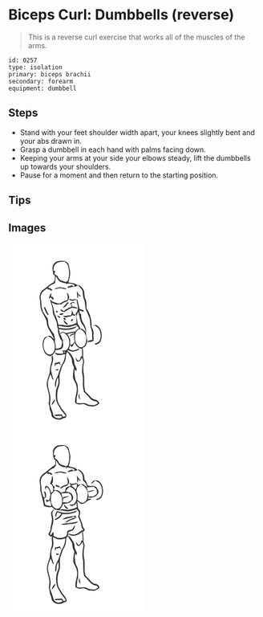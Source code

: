 # Biceps Curl: Dumbbells (reverse)
> This is a reverse curl exercise that works all of the muscles of the arms.

``` 
id: 0257 
type: isolation 
primary: biceps brachii 
secondary: forearm 
equipment: dumbbell 
``` 

## Steps

 - Stand with your feet shoulder width apart, your knees slightly bent and your abs drawn in.
 - Grasp a dumbbell in each hand with palms facing down.
 - Keeping your arms at your side your elbows steady, lift the dumbbells up towards your shoulders.
 - Pause for a moment and then return to the starting position.

## Tips


## Images

<svg width="203pt" height="275pt" viewBox="0 0 203 275" xmlns="http://www.w3.org/2000/svg">
  <g fill="#FFF">
    <path d="M0 0h203v275H0V0m67.81 31.87c-3.25 4.4-1.32 10-.8 14.93.91 1.03 1.81 2.08 2.71 3.12-.1 2.05-.15 4.11-.2 6.16-.81 1.15-1.58 2.32-2.31 3.51-6.03 2.49-10.28 7.59-15.69 11.06-5.08 3.94-5.68 10.87-4 16.66-.37 6.73.8 13.69 4.6 19.4 1.79 4.4 5.23 8.29 5.34 13.24 0 5.01 2.98 9.23 5.35 13.42 1.77 2.68 2.73 5.83 4.71 8.39.15.55.46 1.64.62 2.19-1.9-1.98-4.04-3.71-6.51-4.92-2.96.95-6.5 1.56-8.31 4.4-3.11 5.42-2.53 12.08-.43 17.75 1.12 4.76 5.63 7.94 10.35 8.43 3.61-1.93 6.52-5.03 7.13-9.22 3.49-.17 7.62-.06 10.17-2.86 1.34-1.23 1.19-3.21 1.66-4.83-.81-2.06-.86-4.25-.62-6.42.85-.66 1.68-1.32 2.51-2-1 .48-1.99.97-2.98 1.47-1.01-3.17-1.85-6.46-3.79-9.23 1.34-.68 2.66-1.4 3.96-2.17 9.65 3.09 12.66 16.35 7.23 24.23-1.69 2.74-5.06 2.83-7.9 2.29l.45 1.63.94-.25c-.02 1.1-.03 2.21-.05 3.31-4.21.68-8.43.37-12.45-1.07.78 1.13 1.28 2.72 2.82 3 4.21 1.38 8.61-.27 12.79-1.01-.67 4.41-1.22 9.01-3.56 12.92-3.74 5.76-5.01 12.63-7.45 18.95-3.08 5.41-6.13 12.26-3.51 18.38 1.08-5.21.63-10.87 3.83-15.46.19 2.6.53 5.22.39 7.83-.28 4.53-3.32 8.31-3.7 12.81-.34 5.05-.54 10.25.91 15.16.92 3.9 3.65 6.98 5.38 10.53 2.07 4.39 6.22 7.28 8.48 11.57-1.34.36-2.7.67-4.06.95-1.01-1.31-1.51-4.15-3.75-3.57-3.2.74-7.14-.67-9.72 1.78 3.38.49 6.77.67 10.14.06.53.45 1.6 1.36 2.13 1.82-4.33 4.02-13.27 2.21-13.81-4.24-1.07-6.43-6-12.39-4.22-19.09 2.08-9.82-4.79-18.88-3.4-28.66.78-4.04 2.12-7.97 3.84-11.71 1.1 2.58 2.01 5.23 2.92 7.89.37.04 1.13.12 1.51.15-1.77-4.76-2.54-9.79-3.85-14.68.07-7.18 5.82-14.08 2.31-21.18-.31.2-.91.6-1.21.8.04 3.19.81 6.52-.41 9.59-1.91 4.9-2.18 10.18-2.59 15.36-1.55 5.46-4.02 10.78-4.4 16.52.19 6.19 2.79 11.96 3.6 18.05.29 3.76.27 7.64-.87 11.27l1.62 4.86c-1 3.62 1.85 6.57 2.39 9.99.46 1.95.22 4.39 2.02 5.74 4.09 3.96 11.25 4.9 15.9 1.42 1.32-.41 3.08-.12 4.06-1.28 1.06-1.2.47-2.89.56-4.32-3.12-4.38-7.24-7.96-9.37-13.02-4.86-6.15-4.7-14.43-3.71-21.81.35-3.49 2.19-6.58 2.9-9.98.75-4.6-.25-9.26.16-13.88.77-4.69 2.85-9.02 4.05-13.6 1.47-3.1 4.09-5.66 4.63-9.17 1.27-3.89.12-8.41 2.78-11.82 2.57 2.45 4.3 5.57 6 8.65 1.72 2.97.62 6.71 2.17 9.75.81 1.98 2.39 3.92 1.64 6.18-.93 4.31-1.17 8.73-1.27 13.13.93 4.91 4.91 8.72 5.39 13.8 1.84 8.29-3.18 16.07-2.09 24.39 1.61.95 3.19 2.14 5.1 2.39 2.71.27 5.39-.87 8.1-.43 2.47.65 4.59 2.18 7.05 2.87 2.32.24 4.63.56 6.96.79 3.4-1.12 7.42-2.15 9-5.75-1.15-1.33-2.17-2.79-3.53-3.92-2.17-.8-4.68-.72-6.59-2.17-3.16-2.13-5.01-5.62-7.97-7.98-1.3-1.16-3.17-2.01-3.35-3.97-1.93-7.56-.64-15.44-1.55-23.11-1.42-6.32-1.3-12.99.19-19.28.48-3.02-1.61-5.69-1.45-8.68.19-4.32-.15-8.63-.69-12.91 4.86-1.41 6.29-6.66 7-11.07-1.12-3.86-2.08-7.77-2.16-11.82 1.04-4.97-1.24-10.23-3.99-14.32-2.53-3.95-3.39-8.7-3.14-13.33-3.16.09-2.01-3.63-2.52-5.61.76.39 1.52.78 2.28 1.18 1.31.39 2.61.79 3.91 1.22.01-.78.01-1.56.01-2.34-2.08-.63-4.13-1.35-6.17-2.11-1.21-4.64-1.95-9.39-3.13-14.03-.26.08-.78.23-1.04.31-.24 4.36 2.1 8.42 1.81 12.79-.03 3.51-2.29 6.39-3.91 9.33l-2.75-.36c-.37-2.23-1.34-4.25-2.45-6.18.06 2.75.17 5.62-1.45 8-4.16-.95-7.94 1.97-12.05.44 1.98 2.3 5.03 3.64 7.58 1.28 2.61.16 5.13-.48 7.1-2.27.98.42 1.97.83 2.95 1.26.81-.98 1.61-1.96 2.41-2.94.04 4.48.19 8.97.5 13.44-4.33 2.21-9.14 3.31-13.93 3.89-4.4-.63-8.78-1.73-13.25-1.21-.99-5.97-2.99-11.63-5.9-16.93-.77-5.61-2.05-11.14-4.16-16.41 2.1 1.01 4.13 2.2 6.35 2.9 2.87.44 5.75-.1 8.62-.28 2.51-3.83 8.7-2.52 10.3-7.07 2.26-3.4.15-7.84-2.58-10.3.8 3.74 2.41 7.55.7 11.31-3.01.92-6.18 1.62-8.61 3.77-2.29 1.98-5.38 1.45-7.84.14-2.36-.49-4.57-1.46-6.81-2.3-.39-.84-.81-1.67-1.25-2.49-1.79.36-.44 2.66-.36 3.83 2.26 5.32 3.53 11.08 3.27 16.88 1.9 3.71 3.27 7.66 5.02 11.44 1.66 3.77.9 8.12 2.77 11.8-.98 5.43 1.91 10.65 3.65 15.64 4.43 2.42 1.26 7.63 1.2 11.45-2.55 1.55-5.54 2.68-8.56 2.09.72-3.86-.38-7.51-1.22-11.2 1.01-3.65-.58-7.12-1.38-10.63-2.61-3.28-5.09-6.71-6.92-10.5-1.91-3.94-1.18-8.56-2.31-12.67-2.95-3.19-4.82-7.11-7.23-10.68-.89-3.5-2.47-6.88-2.12-10.59.26-5.18-2.67-10.58.16-15.47 1.51-3.77 5.29-5.61 8.23-8.08.61.57 1.22 1.14 1.83 1.72 1.96-.29 3.35.77 4.43 2.28.4-.46 1.2-1.37 1.6-1.83-.84-.78-1.68-1.55-2.54-2.31-1.35-.13-2.68-.42-3.96-.89 2.76-3.09 6.33-5.18 10.28-6.34.96-3.45 1.41-7.04 1.11-10.61.52.45 1.56 1.35 2.08 1.81 1.68 5.76 7.81 8.28 13.35 8.4 0 .34.01 1.03.02 1.38 4.32-1.46 9.2-1.13 12.95 1.58-.19.67-.58 2.01-.78 2.68 1.91-.59 3.79-1.26 5.65-1.99-3.64-3.96-9.25-3.69-14.09-4.71 1.62-6.51 4.04-13.47 1.86-20.15-.65-2.42-.79-4.98-1.65-7.34-1.57-2.75-4.54-4.81-7.78-4.74-5.08-.54-11.2-.08-14.32 4.57m35.35 30.79c2.11 2.73 5.13 4.66 6.97 7.6 1.8 4.44.93 9.48 2.76 13.92 1.83 4.7 1.96 9.79 2.59 14.73 1.71 4.46 3.86 8.76 5.69 13.18 1.4 4.31.98 8.92 1.75 13.35.62 3.53 2.65 6.8 2.31 10.49-.13 3.13.07 6.25.44 9.36-2.69.75-5.99.46-7.85 2.97 3.23-.18 7.86.71 9.8-2.63.04-3.23-.78-6.46-.2-9.7.55-3.59-1.39-6.79-2.93-9.86.41-9.8-1.9-19.9-7.72-27.88.2-4.86.42-9.99-1.73-14.5-1.72-3.38-.81-7.32-1.9-10.88-1.03-4.95-5.39-8.55-9.98-10.15m-14.47 3.2l.08 1.74c2.96-.69 5.9-1.83 9-1.31-.8-.91-1.6-1.81-2.39-2.71-2.22.81-4.46 1.54-6.69 2.28m-12.02.66c-2.59 1.08-5.93.69-7.96 2.86 2.82-.05 5.52-.94 8.3-1.25 3.56-.06 6.98 2.46 10.47.66-3.51-1.15-7.11-2.06-10.81-2.27m25.66 5.33c.62 3.72.33 7.51.99 11.23 1.76-1.14.76-3.8 1.1-5.54 1.04 1.44 1.98 3.57 4.05 2.34-1.17-.97-2.35-1.93-3.55-2.85-.89-1.71-1.76-3.44-2.59-5.18M60.78 84.38c.61-.65 1.84-1.95 2.45-2.6 1.25 1.19 2.4 2.49 3.48 3.84.4-.86.76-1.72 1.1-2.59-.87-1.69-2.91-2.15-4.41-3.09.48-1.45.95-2.91 1.36-4.39-3.15 1.73-3.91 5.53-3.98 8.83m30.2.82c3.53 2.74 7.84 1.37 11.47-.43-3.56-.8-7.27 1.45-10.53-.98-.23.35-.7 1.06-.94 1.41m1.21 5.83c1.42 1.31 2.22 3.04 1.93 5-1.08 1.23-2.83.81-4.26 1.04-.32.46-.96 1.38-1.29 1.84l-2.92.75c-.66.93-1.33 1.86-1.99 2.8-1.85-.67-3.49-1.76-4.97-3.04-.18.3-.56.91-.74 1.22.7.76 1.4 1.53 2.11 2.29 1.3.27 2.61.56 3.91.86 1.35-1.4 2.9-2.58 4.81-3.11.38-.34 1.15-1.02 1.54-1.36 1.66-.46 3.26-1.12 4.78-1.95 2.86.18 5.67.7 8.46 1.33-1.57-2.96-4.94-2.97-7.87-2.93-.53-1.38-1.13-2.74-1.76-4.08.85-.65 1.7-1.3 2.55-1.96 1.24.4 2.49.78 3.74 1.12-1.02-.84-2.01-1.74-3.17-2.39-1.77.51-3.21 1.78-4.86 2.57m-3.96-1.98c-2.08 3.14-5.17 5.59-6.88 8.91 1.62-.9 3.19-1.88 4.76-2.86 1.01-2.2 2.58-4.04 4.63-5.33-.84-.24-1.68-.48-2.51-.72m-35.49 7.32c1.99 3.67 2.79 8.02 5.53 11.25.6-.01 1.81-.02 2.41-.02-2.87-2.97-3.64-7.11-5.61-10.63l-2.33-.6m20.88 7.71c.29-1.34-.27-2.1-1.67-2.26-2.04.66.35 3.71 1.67 2.26m2.83 1.98c.14.5.43 1.49.57 1.98 2.4.33 4.64-.03 5.74-2.41-2.1.14-4.2.3-6.31.43m-3.77 2.54c.86 1.13 1.69 2.3 2.68 3.33.73.62 2.73.11 2.29-1.06-1.6-.86-3.3-1.54-4.97-2.27m9.86 4.16c-.47 1.52 1.72 3.24 3.09 2.69.53-1.53-1.64-3.98-3.09-2.69m12.78 1.43c-1.1.56-2.21 2.18-1.33 3.35 1.77.83 4.13-4.23 1.33-3.35m-12.62 2.42c.55 3 3.63 6.55 7.07 5.82-2.53-2.03-4.49-4.68-7-6.69l-.07.87m43.01 7.45c1.03-.03 2-.2 3.04-.32 8.87 2.76 11.32 14.26 7.94 21.99-1.24 3.08-4.31 4.49-7.39 4.97.19.42.58 1.25.77 1.67 3.85-.42 7.4-2.91 8.43-6.75 2.27-7.33 1.24-16.96-5.43-21.7-2.17-1.9-5.01-.6-7.36.14M69.44 179.9c-.17 1.83-.33 3.66-.4 5.5a82.38 82.38 0 0 0 1.65-3.41c1.7-.47 3.41-.93 5.1-1.44.83 1.03 1.7 2.03 2.59 3.02-.55-1.89-1.23-3.72-1.95-5.54a15.987 15.987 0 0 1-6.99 1.87m1.15 10.14c1.38 1.53 4.24 1.49 4.81-.78-1.54.26-3.71-.77-4.81.78m-6.02 52.79c3.05-1.94 4.15-5.45 5.64-8.52-3.56 1.21-4.57 5.34-5.64 8.52z"/>
    <path d="M70.85 31.78c3.58-3.34 8.76-3.23 13.33-3.19 2.94 2.14 5.49 5 5.57 8.84 2.04 6.57 1.22 13.58-1.03 19.98-.99.44-1.99.9-2.98 1.35-2.88-.86-5.82-1.64-8.49-3.04-1.98-1.22-2.75-3.54-3.58-5.57a89.837 89.837 0 0 1-4.83-3.33c.35-1.66.78-3.31 1.22-4.95-.61.16-1.83.47-2.44.62-.28-3.76.07-8.16 3.23-10.71zM101.84 110.95c.52-2.71 1.6-5.27 2.35-7.91 2.6 6.04 2.29 13.04 6.09 18.61 3.09 3.32 4.52 7.75 5.69 12.04-2.37-2.5-5.05-4.92-8.64-5.26-.17-2.62-1.84-4.53-3.32-6.52-.63-3.68-1.49-7.31-2.17-10.96zM90.04 126.12c4.23-.8 8.29-2.3 12.48-3.29-.77 1.14-1.45 2.5-2.84 3.02-7.75 3.22-16.3 3-24.39 1.35l-.32-2.87c5.05.37 9.98 2.09 15.07 1.79z"/>
    <path d="M99.7 127.58c1.32-.8 1.82-2.39 2.71-3.58l2.4 2.36c.11.56.31 1.68.41 2.24-2.06.87-3.83 2.22-5.06 4.12-4.19.29-8.29 1.25-12.38 2.14-2.39.69-4.35-1.67-6.74-1.38-1.86-.12-2.89 1.65-4.06 2.77-.41-2.45-.87-4.9-1.63-7.27 8.03 1.9 16.74 2.16 24.35-1.4zM100.42 135.35c.73-3.01 3.42-4.73 5.81-6.35 10.02 2.69 12.94 15.94 7.95 24.09-1.8 3.12-6.31 4.3-9.17 1.9-5.67-4.59-6.58-13.02-4.59-19.64z"/>
    <path d="M88.08 136.46c3.72-.47 7.34-2.17 11.15-1.47-2.53 1.56-6.82 1.5-7.75 4.89 2.52-.86 4.95-1.97 7.24-3.34-1.03 3.82-.1 7.69.38 11.51-2.18 1.49-3.49 6.08-6.66 4.01-.04-2.81-.09-5.63-.03-8.45-.2.01-.6.02-.8.03-.52-2.68-1.8-5.1-3.53-7.18zM53.37 146.49c.75-3.02 3.3-4.9 5.76-6.51 9.61 2.43 12.51 14.64 8.82 22.81-1.44 3.55-5.94 5.91-9.4 3.57-6.15-4.34-7.16-13.11-5.18-19.87z"/>
    <path d="M99.01 148.71c1.59 4.92 5.48 9.6 11.05 9.72.12 3.8.34 7.59.52 11.38-.49-.08-1.45-.24-1.93-.32-.6 2.33-1.11 4.81-2.77 6.67-3.19.49-4.16-3.3-5.48-5.42.29 2.51.78 5.44 3.04 6.94 3.46.82 5.17-3.04 6.43-5.5 1.36 2.32 2.71 4.97 1.64 7.69-1.25 3.57-.62 7.36-1.34 11.01-.46 2.62.46 5.19.85 7.76 1.44 7.52-.88 15.34 1.86 22.68l-.28 1.42c3 2.89 6.22 5.59 8.66 8.99 2.39 3.42 6.44 5.13 10.48 5.56.75.91 1.5 1.83 2.25 2.75-1.75.89-3.38 1.99-5.17 2.79-2.6.3-5.21-.39-7.82-.33-2.58-1.14-5.08-2.82-8-2.76-3.67-.1-7.49.89-11-.64.03-3.67-.11-7.41.92-10.97 1.5-4.57 1.13-9.46.8-14.18-.09-3.37-2.31-6.07-3.42-9.12-1.25-5.35-1.77-10.89-1.06-16.36.62 1.32 1.25 2.64 1.89 3.96.53-1.58 1.52-3.36.59-4.99-1.62-3.26-3.39-6.6-3.39-10.34.02-3.82-2.72-6.69-4.42-9.87-1.27-2.84-4.51-3.8-6.19-6.29 2.65-.55 4.9.97 7.29 1.75 3.08.3 6.04-.83 8.83-1.98 1.35-.29 1.86-1.55 2.33-2.69-2.81.74-5.36 2.27-8.21 2.85-2.74.49-5.16-1.01-7.52-2.12.9-1.74 1.44-3.58 1.63-5.52 1.26.66 2.1 1.73 2.51 3.09 2.09-2.14 3.54-4.77 4.43-7.61m8.51 85.7c-.35-1.54-.79-3.06-1.27-4.56.04-1.36.06-2.72.03-4.07-2.46 2.55-1.47 6.66 1.24 8.63zM84.49 164.42c-1.31-.19-1.63-.8-.97-1.82.41.13 1.23.39 1.63.52-.16.32-.5.97-.66 1.3z"/>
  </g>
  <g fill="#333">
    <path d="M67.81 31.87c3.12-4.65 9.24-5.11 14.32-4.57 3.24-.07 6.21 1.99 7.78 4.74.86 2.36 1 4.92 1.65 7.34 2.18 6.68-.24 13.64-1.86 20.15 4.84 1.02 10.45.75 14.09 4.71-1.86.73-3.74 1.4-5.65 1.99.2-.67.59-2.01.78-2.68-3.75-2.71-8.63-3.04-12.95-1.58-.01-.35-.02-1.04-.02-1.38-5.54-.12-11.67-2.64-13.35-8.4-.52-.46-1.56-1.36-2.08-1.81.3 3.57-.15 7.16-1.11 10.61-3.95 1.16-7.52 3.25-10.28 6.34 1.28.47 2.61.76 3.96.89.86.76 1.7 1.53 2.54 2.31-.4.46-1.2 1.37-1.6 1.83-1.08-1.51-2.47-2.57-4.43-2.28-.61-.58-1.22-1.15-1.83-1.72-2.94 2.47-6.72 4.31-8.23 8.08-2.83 4.89.1 10.29-.16 15.47-.35 3.71 1.23 7.09 2.12 10.59 2.41 3.57 4.28 7.49 7.23 10.68 1.13 4.11.4 8.73 2.31 12.67 1.83 3.79 4.31 7.22 6.92 10.5.8 3.51 2.39 6.98 1.38 10.63.84 3.69 1.94 7.34 1.22 11.2 3.02.59 6.01-.54 8.56-2.09.06-3.82 3.23-9.03-1.2-11.45-1.74-4.99-4.63-10.21-3.65-15.64-1.87-3.68-1.11-8.03-2.77-11.8-1.75-3.78-3.12-7.73-5.02-11.44.26-5.8-1.01-11.56-3.27-16.88-.08-1.17-1.43-3.47.36-3.83.44.82.86 1.65 1.25 2.49 2.24.84 4.45 1.81 6.81 2.3 2.46 1.31 5.55 1.84 7.84-.14 2.43-2.15 5.6-2.85 8.61-3.77 1.71-3.76.1-7.57-.7-11.31 2.73 2.46 4.84 6.9 2.58 10.3-1.6 4.55-7.79 3.24-10.3 7.07-2.87.18-5.75.72-8.62.28-2.22-.7-4.25-1.89-6.35-2.9 2.11 5.27 3.39 10.8 4.16 16.41 2.91 5.3 4.91 10.96 5.9 16.93 4.47-.52 8.85.58 13.25 1.21 4.79-.58 9.6-1.68 13.93-3.89-.31-4.47-.46-8.96-.5-13.44-.8.98-1.6 1.96-2.41 2.94-.98-.43-1.97-.84-2.95-1.26-1.97 1.79-4.49 2.43-7.1 2.27-2.55 2.36-5.6 1.02-7.58-1.28 4.11 1.53 7.89-1.39 12.05-.44 1.62-2.38 1.51-5.25 1.45-8 1.11 1.93 2.08 3.95 2.45 6.18l2.75.36c1.62-2.94 3.88-5.82 3.91-9.33.29-4.37-2.05-8.43-1.81-12.79.26-.08.78-.23 1.04-.31 1.18 4.64 1.92 9.39 3.13 14.03 2.04.76 4.09 1.48 6.17 2.11 0 .78 0 1.56-.01 2.34-1.3-.43-2.6-.83-3.91-1.22-.76-.4-1.52-.79-2.28-1.18.51 1.98-.64 5.7 2.52 5.61-.25 4.63.61 9.38 3.14 13.33 2.75 4.09 5.03 9.35 3.99 14.32.08 4.05 1.04 7.96 2.16 11.82-.71 4.41-2.14 9.66-7 11.07.54 4.28.88 8.59.69 12.91-.16 2.99 1.93 5.66 1.45 8.68-1.49 6.29-1.61 12.96-.19 19.28.91 7.67-.38 15.55 1.55 23.11.18 1.96 2.05 2.81 3.35 3.97 2.96 2.36 4.81 5.85 7.97 7.98 1.91 1.45 4.42 1.37 6.59 2.17 1.36 1.13 2.38 2.59 3.53 3.92-1.58 3.6-5.6 4.63-9 5.75-2.33-.23-4.64-.55-6.96-.79-2.46-.69-4.58-2.22-7.05-2.87-2.71-.44-5.39.7-8.1.43-1.91-.25-3.49-1.44-5.1-2.39-1.09-8.32 3.93-16.1 2.09-24.39-.48-5.08-4.46-8.89-5.39-13.8.1-4.4.34-8.82 1.27-13.13.75-2.26-.83-4.2-1.64-6.18-1.55-3.04-.45-6.78-2.17-9.75-1.7-3.08-3.43-6.2-6-8.65-2.66 3.41-1.51 7.93-2.78 11.82-.54 3.51-3.16 6.07-4.63 9.17-1.2 4.58-3.28 8.91-4.05 13.6-.41 4.62.59 9.28-.16 13.88-.71 3.4-2.55 6.49-2.9 9.98-.99 7.38-1.15 15.66 3.71 21.81 2.13 5.06 6.25 8.64 9.37 13.02-.09 1.43.5 3.12-.56 4.32-.98 1.16-2.74.87-4.06 1.28-4.65 3.48-11.81 2.54-15.9-1.42-1.8-1.35-1.56-3.79-2.02-5.74-.54-3.42-3.39-6.37-2.39-9.99l-1.62-4.86c1.14-3.63 1.16-7.51.87-11.27-.81-6.09-3.41-11.86-3.6-18.05.38-5.74 2.85-11.06 4.4-16.52.41-5.18.68-10.46 2.59-15.36 1.22-3.07.45-6.4.41-9.59.3-.2.9-.6 1.21-.8 3.51 7.1-2.24 14-2.31 21.18 1.31 4.89 2.08 9.92 3.85 14.68-.38-.03-1.14-.11-1.51-.15-.91-2.66-1.82-5.31-2.92-7.89-1.72 3.74-3.06 7.67-3.84 11.71-1.39 9.78 5.48 18.84 3.4 28.66-1.78 6.7 3.15 12.66 4.22 19.09.54 6.45 9.48 8.26 13.81 4.24-.53-.46-1.6-1.37-2.13-1.82-3.37.61-6.76.43-10.14-.06 2.58-2.45 6.52-1.04 9.72-1.78 2.24-.58 2.74 2.26 3.75 3.57 1.36-.28 2.72-.59 4.06-.95-2.26-4.29-6.41-7.18-8.48-11.57-1.73-3.55-4.46-6.63-5.38-10.53-1.45-4.91-1.25-10.11-.91-15.16.38-4.5 3.42-8.28 3.7-12.81.14-2.61-.2-5.23-.39-7.83-3.2 4.59-2.75 10.25-3.83 15.46-2.62-6.12.43-12.97 3.51-18.38 2.44-6.32 3.71-13.19 7.45-18.95 2.34-3.91 2.89-8.51 3.56-12.92-4.18.74-8.58 2.39-12.79 1.01-1.54-.28-2.04-1.87-2.82-3 4.02 1.44 8.24 1.75 12.45 1.07.02-1.1.03-2.21.05-3.31l-.94.25-.45-1.63c2.84.54 6.21.45 7.9-2.29 5.43-7.88 2.42-21.14-7.23-24.23-1.3.77-2.62 1.49-3.96 2.17 1.94 2.77 2.78 6.06 3.79 9.23.99-.5 1.98-.99 2.98-1.47-.83.68-1.66 1.34-2.51 2-.24 2.17-.19 4.36.62 6.42-.47 1.62-.32 3.6-1.66 4.83-2.55 2.8-6.68 2.69-10.17 2.86-.61 4.19-3.52 7.29-7.13 9.22-4.72-.49-9.23-3.67-10.35-8.43-2.1-5.67-2.68-12.33.43-17.75 1.81-2.84 5.35-3.45 8.31-4.4 2.47 1.21 4.61 2.94 6.51 4.92-.16-.55-.47-1.64-.62-2.19-1.98-2.56-2.94-5.71-4.71-8.39-2.37-4.19-5.35-8.41-5.35-13.42-.11-4.95-3.55-8.84-5.34-13.24-3.8-5.71-4.97-12.67-4.6-19.4-1.68-5.79-1.08-12.72 4-16.66 5.41-3.47 9.66-8.57 15.69-11.06.73-1.19 1.5-2.36 2.31-3.51.05-2.05.1-4.11.2-6.16-.9-1.04-1.8-2.09-2.71-3.12-.52-4.93-2.45-10.53.8-14.93m3.04-.09c-3.16 2.55-3.51 6.95-3.23 10.71.61-.15 1.83-.46 2.44-.62-.44 1.64-.87 3.29-1.22 4.95 1.57 1.16 3.18 2.27 4.83 3.33.83 2.03 1.6 4.35 3.58 5.57 2.67 1.4 5.61 2.18 8.49 3.04.99-.45 1.99-.91 2.98-1.35 2.25-6.4 3.07-13.41 1.03-19.98-.08-3.84-2.63-6.7-5.57-8.84-4.57-.04-9.75-.15-13.33 3.19m30.99 79.17c.68 3.65 1.54 7.28 2.17 10.96 1.48 1.99 3.15 3.9 3.32 6.52 3.59.34 6.27 2.76 8.64 5.26-1.17-4.29-2.6-8.72-5.69-12.04-3.8-5.57-3.49-12.57-6.09-18.61-.75 2.64-1.83 5.2-2.35 7.91m-11.8 15.17c-5.09.3-10.02-1.42-15.07-1.79l.32 2.87c8.09 1.65 16.64 1.87 24.39-1.35 1.39-.52 2.07-1.88 2.84-3.02-4.19.99-8.25 2.49-12.48 3.29m9.66 1.46c-7.61 3.56-16.32 3.3-24.35 1.4.76 2.37 1.22 4.82 1.63 7.27 1.17-1.12 2.2-2.89 4.06-2.77 2.39-.29 4.35 2.07 6.74 1.38 4.09-.89 8.19-1.85 12.38-2.14 1.23-1.9 3-3.25 5.06-4.12-.1-.56-.3-1.68-.41-2.24l-2.4-2.36c-.89 1.19-1.39 2.78-2.71 3.58m.72 7.77c-1.99 6.62-1.08 15.05 4.59 19.64 2.86 2.4 7.37 1.22 9.17-1.9 4.99-8.15 2.07-21.4-7.95-24.09-2.39 1.62-5.08 3.34-5.81 6.35m-12.34 1.11c1.73 2.08 3.01 4.5 3.53 7.18.2-.01.6-.02.8-.03-.06 2.82-.01 5.64.03 8.45 3.17 2.07 4.48-2.52 6.66-4.01-.48-3.82-1.41-7.69-.38-11.51a37.984 37.984 0 0 1-7.24 3.34c.93-3.39 5.22-3.33 7.75-4.89-3.81-.7-7.43 1-11.15 1.47m-34.71 10.03c-1.98 6.76-.97 15.53 5.18 19.87 3.46 2.34 7.96-.02 9.4-3.57 3.69-8.17.79-20.38-8.82-22.81-2.46 1.61-5.01 3.49-5.76 6.51m45.64 2.22c-.89 2.84-2.34 5.47-4.43 7.61-.41-1.36-1.25-2.43-2.51-3.09a15.11 15.11 0 0 1-1.63 5.52c2.36 1.11 4.78 2.61 7.52 2.12 2.85-.58 5.4-2.11 8.21-2.85-.47 1.14-.98 2.4-2.33 2.69-2.79 1.15-5.75 2.28-8.83 1.98-2.39-.78-4.64-2.3-7.29-1.75 1.68 2.49 4.92 3.45 6.19 6.29 1.7 3.18 4.44 6.05 4.42 9.87 0 3.74 1.77 7.08 3.39 10.34.93 1.63-.06 3.41-.59 4.99-.64-1.32-1.27-2.64-1.89-3.96-.71 5.47-.19 11.01 1.06 16.36 1.11 3.05 3.33 5.75 3.42 9.12.33 4.72.7 9.61-.8 14.18-1.03 3.56-.89 7.3-.92 10.97 3.51 1.53 7.33.54 11 .64 2.92-.06 5.42 1.62 8 2.76 2.61-.06 5.22.63 7.82.33 1.79-.8 3.42-1.9 5.17-2.79-.75-.92-1.5-1.84-2.25-2.75-4.04-.43-8.09-2.14-10.48-5.56-2.44-3.4-5.66-6.1-8.66-8.99l.28-1.42c-2.74-7.34-.42-15.16-1.86-22.68-.39-2.57-1.31-5.14-.85-7.76.72-3.65.09-7.44 1.34-11.01 1.07-2.72-.28-5.37-1.64-7.69-1.26 2.46-2.97 6.32-6.43 5.5-2.26-1.5-2.75-4.43-3.04-6.94 1.32 2.12 2.29 5.91 5.48 5.42 1.66-1.86 2.17-4.34 2.77-6.67.48.08 1.44.24 1.93.32-.18-3.79-.4-7.58-.52-11.38-5.57-.12-9.46-4.8-11.05-9.72m-14.52 15.71c.16-.33.5-.98.66-1.3-.4-.13-1.22-.39-1.63-.52-.66 1.02-.34 1.63.97 1.82z"/>
    <path d="M103.16 62.66c4.59 1.6 8.95 5.2 9.98 10.15 1.09 3.56.18 7.5 1.9 10.88 2.15 4.51 1.93 9.64 1.73 14.5 5.82 7.98 8.13 18.08 7.72 27.88 1.54 3.07 3.48 6.27 2.93 9.86-.58 3.24.24 6.47.2 9.7-1.94 3.34-6.57 2.45-9.8 2.63 1.86-2.51 5.16-2.22 7.85-2.97-.37-3.11-.57-6.23-.44-9.36.34-3.69-1.69-6.96-2.31-10.49-.77-4.43-.35-9.04-1.75-13.35-1.83-4.42-3.98-8.72-5.69-13.18-.63-4.94-.76-10.03-2.59-14.73-1.83-4.44-.96-9.48-2.76-13.92-1.84-2.94-4.86-4.87-6.97-7.6zM88.69 65.86c2.23-.74 4.47-1.47 6.69-2.28.79.9 1.59 1.8 2.39 2.71-3.1-.52-6.04.62-9 1.31l-.08-1.74zM76.67 66.52c3.7.21 7.3 1.12 10.81 2.27-3.49 1.8-6.91-.72-10.47-.66-2.78.31-5.48 1.2-8.3 1.25 2.03-2.17 5.37-1.78 7.96-2.86zM102.33 71.85c.83 1.74 1.7 3.47 2.59 5.18 1.2.92 2.38 1.88 3.55 2.85-2.07 1.23-3.01-.9-4.05-2.34-.34 1.74.66 4.4-1.1 5.54-.66-3.72-.37-7.51-.99-11.23zM60.78 84.38c.07-3.3.83-7.1 3.98-8.83-.41 1.48-.88 2.94-1.36 4.39 1.5.94 3.54 1.4 4.41 3.09-.34.87-.7 1.73-1.1 2.59-1.08-1.35-2.23-2.65-3.48-3.84-.61.65-1.84 1.95-2.45 2.6zM90.98 85.2c.24-.35.71-1.06.94-1.41 3.26 2.43 6.97.18 10.53.98-3.63 1.8-7.94 3.17-11.47.43zM92.19 91.03c1.65-.79 3.09-2.06 4.86-2.57 1.16.65 2.15 1.55 3.17 2.39-1.25-.34-2.5-.72-3.74-1.12-.85.66-1.7 1.31-2.55 1.96.63 1.34 1.23 2.7 1.76 4.08 2.93-.04 6.3-.03 7.87 2.93-2.79-.63-5.6-1.15-8.46-1.33-1.52.83-3.12 1.49-4.78 1.95-.39.34-1.16 1.02-1.54 1.36-1.91.53-3.46 1.71-4.81 3.11-1.3-.3-2.61-.59-3.91-.86-.71-.76-1.41-1.53-2.11-2.29.18-.31.56-.92.74-1.22 1.48 1.28 3.12 2.37 4.97 3.04.66-.94 1.33-1.87 1.99-2.8l2.92-.75c.33-.46.97-1.38 1.29-1.84 1.43-.23 3.18.19 4.26-1.04.29-1.96-.51-3.69-1.93-5z"/>
    <path d="M88.23 89.05c.83.24 1.67.48 2.51.72-2.05 1.29-3.62 3.13-4.63 5.33-1.57.98-3.14 1.96-4.76 2.86 1.71-3.32 4.8-5.77 6.88-8.91zM52.74 96.37l2.33.6c1.97 3.52 2.74 7.66 5.61 10.63-.6 0-1.81.01-2.41.02-2.74-3.23-3.54-7.58-5.53-11.25zM73.62 104.08c-1.32 1.45-3.71-1.6-1.67-2.26 1.4.16 1.96.92 1.67 2.26zM76.45 106.06c2.11-.13 4.21-.29 6.31-.43-1.1 2.38-3.34 2.74-5.74 2.41-.14-.49-.43-1.48-.57-1.98zM72.68 108.6c1.67.73 3.37 1.41 4.97 2.27.44 1.17-1.56 1.68-2.29 1.06-.99-1.03-1.82-2.2-2.68-3.33zM82.54 112.76c1.45-1.29 3.62 1.16 3.09 2.69-1.37.55-3.56-1.17-3.09-2.69zM95.32 114.19c2.8-.88.44 4.18-1.33 3.35-.88-1.17.23-2.79 1.33-3.35zM82.7 116.61l.07-.87c2.51 2.01 4.47 4.66 7 6.69-3.44.73-6.52-2.82-7.07-5.82zM125.71 124.06c2.35-.74 5.19-2.04 7.36-.14 6.67 4.74 7.7 14.37 5.43 21.7-1.03 3.84-4.58 6.33-8.43 6.75-.19-.42-.58-1.25-.77-1.67 3.08-.48 6.15-1.89 7.39-4.97 3.38-7.73.93-19.23-7.94-21.99-1.04.12-2.01.29-3.04.32zM69.44 179.9c2.45-.09 4.82-.71 6.99-1.87.72 1.82 1.4 3.65 1.95 5.54-.89-.99-1.76-1.99-2.59-3.02-1.69.51-3.4.97-5.1 1.44a82.38 82.38 0 0 1-1.65 3.41c.07-1.84.23-3.67.4-5.5zM70.59 190.04c1.1-1.55 3.27-.52 4.81-.78-.57 2.27-3.43 2.31-4.81.78zM107.52 234.41c-2.71-1.97-3.7-6.08-1.24-8.63.03 1.35.01 2.71-.03 4.07.48 1.5.92 3.02 1.27 4.56zM64.57 242.83c1.07-3.18 2.08-7.31 5.64-8.52-1.49 3.07-2.59 6.58-5.64 8.52z"/>
  </g>
</svg>

<svg width="203pt" height="275pt" viewBox="0 0 203 275" xmlns="http://www.w3.org/2000/svg">
  <g fill="#FFF">
    <path d="M0 0h203v275H0V0m66.58 36.89c.02 4.68.03 9.97 3.77 13.39-.09 2.01-.14 4.03-.13 6.05-5.39 3.9-10.54 8.12-15.79 12.19-5.36 2.99-9.14 9.32-7.42 15.52.93 3.53.4 7.17.67 10.76 1.88 7.81 4.25 15.51 5.55 23.45 3.76.92 7.73 2.56 11.54 1.15 1.34.94 2.5 2.1 3.76 3.15-1.81 1.5-3.78 3.13-4.54 5.44-.52 3.41 1.21 6.61 1.14 10 .23 5.19-2.24 10-2.26 15.17.27 2.78-2.55 4.36-3.09 6.86 1.12 1.84 3.05 5.44 5.49 3.13-1.34 5.68 1.33 11.65-1.11 17.12-1.73 4.74-1.64 9.84-2.35 14.76-1.53 5.01-3.67 9.92-4.15 15.19-.22 6.47 2.76 12.46 3.48 18.8.55 3.76.03 7.58-.71 11.28.67 2.22 1.37 4.45 1.4 6.79.01 2.91 2.06 5.26 2.54 8.07-.1 8.61 12.13 11.77 18.15 7.13 1.77-.25 3.39-.95 4.81-2.04-.2-4.62-3.77-7.82-6.47-11.17-2-3.36-4.06-6.71-5.91-10.16-2.69-8.47-1.63-17.9 1.77-26.02 1.16-6.62-.9-13.61 1.58-20.06 1.65-3.93 2.32-8.29 4.77-11.84 2.91-4.47 3.3-9.98 3.59-15.16.87-.96 1.73-1.92 2.59-2.88 1.56 3.99 4.5 7.25 6.18 11.15.21 4.22.91 8.35 3.37 11.91-1.27 5.17-1.85 10.51-1.66 15.83 1.36 4.51 4.74 8.23 5.35 13 2.16 8.4-3.55 16.26-2 24.69 1.49.78 2.95 1.71 4.61 2.09 2.91.51 5.83-.96 8.74-.31 2.45.81 4.68 2.13 7.03 3.18 2.9-.83 5.9 1.25 8.67-.17 2.54-1.21 6.29-1.84 6.68-5.23-1.25-3.27-4.42-4.64-7.69-4.92-5.3-2.36-8.05-7.95-12.69-11.25-3.18-7.59-1.09-16.07-2.07-24.03-1.44-6.49-1.59-13.36.05-19.83.89-3.21-1.94-5.94-1.57-9.13.16-4.55-.15-9.11-.83-13.62.87-.43 1.73-.86 2.59-1.29-.02-.61-.08-1.83-.11-2.45-1.07-1.17-2.48-2.3-2.58-4.02-.54-5.49-3.59-10.22-5.07-15.44.48-2.34 1.74-4.68.95-7.1-.39-1.75-2.11-2.75-2.9-4.31-.58-3.45-.47-7.04-1.86-10.32 2.98-.19 4.48 3.74 7.54 3.66 3.2-.14 5.99-2.32 8.22-4.48 2.23-.88 4.42-1.87 6.6-2.89-2.04-.73-4.08-.73-5.98.51l.63-2.45c3.6.21 7.25-.39 10.54-1.86 1.86-1.34 3.21-3.21 4.65-4.96.06-.79.2-2.37.27-3.15-1.38-2.4-2.07-5.68-4.92-6.79-3.37-1.72-7.37.22-10.75-1.21-2.32-2.47-1.99-6.68-5.13-8.68-.26-2.12-.48-4.25-1-6.31-1.02-4.91-5.37-8.63-10.01-10.04 2.15 2.57 5.03 4.48 6.92 7.27 1.53 3.38 1.19 7.24 2.06 10.78 3.61 1.68 4.38 5.94 6.48 8.98-2.96-.37-4.5-3.56-7.45-3.96-2.3-.45-4.59.35-6.78.99-.26-1.98-1.39-2.7-3.4-2.17.18-.28.54-.85.72-1.13-3.31 1.82-7.03 2.19-10.34.12-.14 1.61 1.14 2.33 2.43 2.95-.38.43-1.14 1.28-1.52 1.71-2 1-4.52 1.15-6.04 2.94-1.33 1.56-.65 3.77-1.38 5.55-2.08.54-4.24.74-6.23 1.62-2.49-2.94-6.06-5.03-9.99-3.53-.19-1.79-.39-3.62.91-5.05-1.86-1.57-3.33-3.5-4.5-5.62.39-.29 1.18-.88 1.58-1.17-.38-3.36 1.07-7.33-1.28-10.18.01 4.3-1.38 8.28-3.1 12.15 4.72 1.39 5.42 6.74 4.75 10.91-1.02.88-2.04 1.77-3.05 2.68-1.25-4.24-2.58-10.01-7.81-10.72-.52.93-1.04 1.86-1.56 2.78.36 1.08.72 2.16 1.13 3.23.18-.88.54-2.63.72-3.5 1.88-.76 3 1.15 3.93 2.43 1.88 2.35 1.82 5.51 2.7 8.28-.48 2.76-1.1 5.49-1.74 8.21-1.84.51-3.45.03-5.03-.85-.06 1.42.66 2.71 1.05 4.04 1.59-.82 3.19-1.64 4.8-2.44.83 2.76 2.68 5.71 1.33 8.63-2.57-1.08-5.63-.78-8.05-2.14-1.47-2.96-1.3-6.46-2.01-9.65.87-.5 1.77-.95 2.67-1.39.31-2.87.82-5.89-.85-8.47-.59-.16-1.78-.5-2.37-.67 1.6 2.89 2.3 6.07 2.07 9.37-.66-.26-1.99-.8-2.65-1.06-1.03-4.21-3.2-8.21-2.86-12.66.24-5.21-2.65-10.65.18-15.57 1.55-3.82 5.39-5.69 8.39-8.18.14.56.41 1.67.55 2.23 2.23-1.08 4.31-.23 5.53 1.86.4-.45 1.2-1.33 1.6-1.78-.8-.78-1.61-1.56-2.43-2.32-1.39-.04-2.74-.39-4-.96 2.49-2.7 5.54-4.75 9.02-5.95.95-1.21 1.92-2.4 2.91-3.58.09-2.46.07-4.91.11-7.37 2.07 1.85 2.93 4.58 4.67 6.68 3.22 2.21 7.31 4.1 11.28 2.74l-1.43 2.28 1.7.15c0-.5-.01-1.5-.02-2 3.9 1.09 8.14.84 11.56 3.31l-.88 2.4c1.29-.24 3.87-.7 5.16-.93-2.11-5.13-8.83-4.12-13.07-6.43 1.55-4.36 2.14-9 2.67-13.57-.46-4.22-1.81-8.31-2.51-12.49-2.31-5.67-9.33-5.8-14.49-5.11-4.76.47-9.11 4.61-9.28 9.48M88.31 66.7c2.87 1.79 6.28-1.71 9.5-.51l-2.49-2.61c-2.31 1.04-5.15 1.25-7.01 3.12m-11.67-.18c-2.48 1.21-6.03.52-7.79 2.91 2.43-.15 4.79-.77 7.18-1.2 3.91-.76 7.62 2.6 11.41.53-3.52-1.12-7.11-2.02-10.8-2.24m26.72 17.21c1.06-1.74 1.01-3.81 1.08-5.77 1.1 1.08 2.06 3.16 3.85 1.91-2.74-1.98-4.72-4.72-5.9-7.89.53 3.9.37 7.86.97 11.75m-16.02-8.96c.92 3.68 2.47 7.47.73 11.18-4.14 1.02-8.48 2.47-10.88 6.29 2.26.18 3.8-1.39 5.35-2.74 2.71-.97 6.41-1.29 7.39-4.54 2.2-3.3.34-7.97-2.59-10.19m42.74 5.19c-2.95.33-5.31 2.45-6.22 5.22 2.21-1.5 4.24-3.23 6.28-4.93 2.14 1.3 4.71 2.11 6.29 4.16 3.75 4.5 4.38 10.93 3.02 16.46-.93 3.82-4.21 6.45-8.07 6.84l.56 1.63c2.8-.4 5.78-1.49 7.27-4.06 3.19-5.46 2.91-12.42.77-18.21-1.61-3.82-5.3-8.12-9.9-7.11m-58.93 6.42c-.21.38-.63 1.15-.84 1.53 2.01 1.75 4.63 2.14 7.22 2.06-1.39-2.24-4.14-2.62-6.38-3.59z"/>
    <path d="M71.49 31.61c3.49-3.1 8.39-3.1 12.78-3.02 3.33 2.1 5.76 5.4 5.86 9.45 1.86 6.45.97 13.29-1.26 19.51-.72.3-2.17.91-2.9 1.21-2.88-.96-5.84-1.76-8.54-3.19-1.77-1.35-2.27-3.65-3.52-5.39-1.59-1.32-3.31-2.47-4.83-3.87.29-1.43 1.64-2.84 1.07-4.35-.56.13-1.67.39-2.22.51-.09-3.84.31-8.28 3.56-10.86zM94.27 87.25c2.62-.8 5.35-1.25 7.98-2.07.84 3.03.05 6.02-2.01 8.32-1.34-2.28-3.37-4.02-5.58-5.41-.1-.21-.29-.63-.39-.84zM102.49 92.02c.99-2.73 3.33-4.46 5.63-6.03 5.35 1.28 8.6 5.95 10.3 10.87-.11 5.33.55 11.84-4.3 15.45-3.83 2.82-8.11-.73-10.88-3.36.28-2.97.18-5.96.05-8.93-.62-1.5-1.13-3.04-1.62-4.58.49-1.09.92-2.2.82-3.42z"/>
    <path d="M85.94 96.85c.62-3.44 3.65-5.52 6.09-7.68 3.18 1.62 6.61 3.33 8.12 6.81 2.73 5.75 3.15 13.77-1.56 18.62-1.86 2.15-4.93 1.39-7.4 1.39 2.82 4.27 9.1.76 10.76-2.94.09 2.32.29 4.64.49 6.95-4.11 2.34-8.83 3.06-13.41 3.9-4.46-.2-9.48-2.21-13.54.65 5.97-.06 11.92 2.89 17.82.91 2.95-.81 5.95-1.49 8.8-2.63 1.11 1.38 2.57 2.56 3.29 4.22.53 2.39-.59 4.73-1.09 7.04 2.01 4.54 4.39 9.03 4.97 14.03.21 2.1 1.34 3.88 2.68 5.45-4.05 1.58-6.82 5.27-10.99 6.63-3.91 1.83-8.03-.47-11.98-.9 1.02-3.51 4.8-3.56 7.61-4.71 1.83-2.17 2.7-4.98 3.29-7.71-1.96 1.75-3.27 4.04-4.36 6.4-2.52.67-5.48.87-7.47 2.68-.58 2.6.3 6.19-2.52 7.72-4.01 2.13-9.13 3.3-13.41 1.24-1.54-.63-3.04-1.33-4.56-2.01.05-1.78.09-3.55.11-5.32-2.53.08-2.86 2.78-3.92 4.53-.58-.83-1.16-1.65-1.74-2.48 2.62-3.56 2.7-8.02 3.7-12.13 2.16-5.24 1.76-11.23.24-16.59-.89-2.94.92-5.66 2.65-7.87 2.18.69 4.4 1.2 6.64 1.66 2.89-2.53 5.44-5.51 6.21-9.39 3.56-.48 7.18-1 10.5-2.41 1.87-1.35 3.24-3.24 4.69-5 .05-.76.16-2.29.22-3.05-.77-1.77-1.32-3.64-2.26-5.33-1.59-1.2-3.51-1.8-5.35-2.48l-3.32-.2m-2.98 18.78c.18 3.47 3.11 7.1 6.8 7.01-1.59-2.78-4.67-4.57-6.8-7.01m2.13 12.83c-4.31-.13-8.35-1.72-12.45-2.87-1.35 2.96-3.72 6.37-1.65 9.56.54-2.71 1.33-5.37 2.49-7.89 1.89.7 3.8 1.39 5.66 2.19-1.86 4.18-5.85 6.33-9.62 8.48.11.29.32.89.43 1.19 4.4-1.72 9.38-4.13 10.45-9.24 6.54 1.02 13.33.4 19.47-2.09 1.25-.63 1.92-1.95 2.83-2.94-5.56 2.33-11.56 3.85-17.61 3.61m12.14 5.75c1.29.54 3.69.76 4.49-.53-1-.93-4.76-1.47-4.49.53m-16.46 4.23c5.03-.83 9.85-2.8 14.96-3.19.26-.51.79-1.54 1.06-2.05-5.36 1.27-11.88 1.14-16.02 5.24m9.95.34c-2.14 1.12-4.58 2.21-5.54 4.63 3.19-1.54 6.19-3.48 9.56-4.63 2.67-1.18 5.72-1.77 7.82-3.95-4.17.52-8.08 2.14-11.84 3.95m-12.45 6.56c4.4 2.19 9.15-.43 13.73-.25 4.26-.35 9.65.05 12.27-4.05-8.37 2.96-17.41 2.37-26 4.3zM117.2 90.54c3.78-.67 7.6-.8 11.42-1.04.14.42.43 1.25.57 1.66 3.42.35 2.9 4.25 3.45 6.78.02 3.46-3.66 4.55-6.11 5.98-1.51-.01-3.02-.03-4.52-.05-.5.38-1.51 1.12-2.01 1.49.15-2.25-.33-4.4-1.13-6.48.1-.38.28-1.14.37-1.52 3.1-.9 6.85-.53 9.28-3.1-3.37.45-6.67 1.29-9.97 2.06-.12-2-.7-3.91-1.35-5.78z"/>
    <path d="M64.15 102.14c.66-3.28 3.32-5.39 5.93-7.16 9.72 2.37 12.65 14.82 8.78 23-1.48 3.46-5.93 5.69-9.31 3.39-6.08-4.18-6.88-12.59-5.4-19.23z"/>
    <path d="M79.08 99.11c3.76.1 7.51-.19 11.24-.53.95 1.68 3.51 2.16 3.62 4.33.48 2.18 1.29 4.66-.14 6.69-1.46 1.54-3.5 2.29-5.3 3.34-2.4-.07-4.79-.21-7.19-.22.25-1.83.4-3.67.44-5.51 1.34-.63 2.68-1.25 4.03-1.85 1.97-.14 3.71-1.04 5.34-2.1-2.93.34-5.83.86-8.7 1.55-.44.57-.89 1.14-1.33 1.72-.37-2.55-1.16-5-2.01-7.42zM94.42 162.48c5.88.99 11.57-2.13 15.96-5.79.42 4.37.62 8.75.63 13.14-.45-.07-1.33-.21-1.77-.29-.8 2.35-1.15 5.24-3.3 6.8-2.82-.38-3.8-3.38-4.92-5.55.33 2.5.55 5.62 3.07 6.94 3.53.54 5.01-3.3 6.52-5.72.78 2.23 2.08 4.52 1.5 6.97-1.53 6.86-2 14.1-.33 20.99.44 7.78-.41 15.65 1.77 23.26 6.15 4.81 9.92 13.89 18.81 13.98.63.89 1.26 1.79 1.81 2.74-2.16 1.4-4.39 3.55-7.19 2.95-3.11-.27-6.36-.23-9.08-1.99-3.66-2.14-7.99-.72-11.96-.92-1.71.23-3.97-.92-3.53-2.94.3-3.96.17-8.11 1.89-11.78-.06-4.13.22-8.27-.21-12.39-.4-3.54-3.28-6.23-3.73-9.76-.51-4.78-2.2-9.85.1-14.45l.89 3.55c.35-.81 1.04-2.42 1.39-3.23-1.22-3.7-3.88-7-3.76-11.08.11-4.2-2.73-7.48-4.78-10.86-1.21-2.11-3.08-3.71-5.2-4.85.51-3.97 3.47.08 5.42.28m11.72 63.17c-1.2 3.07-1 6.55 1.71 8.75-.48-2.93-.94-5.88-1.71-8.75zM66.75 164.59c2.73 1.14 5.27 2.86 8.22 3.4 3.49.24 6.9-.79 10.27-1.53-.4 6.35-2.25 12.59-6.02 17.77-.64 3.67-2.5 6.96-3.35 10.58-.82 3.45-3.02 6.32-4.26 9.61-1.53 3.82-1.86 8.04-1.37 12.11 2.15-1.53 1.56-4.37 1.82-6.64-.01-3.02 1.37-5.79 2.74-8.4.31 4.17 1.05 8.6-.72 12.57-3.43 7.1-3.37 15.42-1.56 22.96.86 3.82 3.52 6.83 5.22 10.27 2 4.34 6.22 7.17 8.07 11.62-.86 1.05-2.27.97-3.49 1.22-.79-1.19-1.19-2.73-2.4-3.58-3.32.08-6.64.61-9.98.44-.16.38-.49 1.13-.65 1.51 3.33.36 6.64.3 9.95-.12l1.87 1.91c-4.34 3.89-13.2 2.14-13.84-4.21-1.41-5.15-3.61-10.07-5.21-15.18.77-3.25 1.35-6.59.98-9.93-.39-6.83-3.7-13.15-3.95-19.98.48-5.02 2.03-9.95 4.29-14.45.96 2.49 1.85 5 2.69 7.53.47.16 1.42.49 1.9.66-2.41-7.64-6.01-16.11-2.09-23.9 2.76-5.05.76-10.84.87-16.24m3.21 15.33c-.28 1.78-.65 3.64.07 5.38.25-.84.74-2.52.98-3.36 1.84-.45 3.67-.91 5.5-1.42.59 1.1 1.35 2.07 2.27 2.92-.5-1.81-1.16-3.58-1.81-5.35-2.2 1.09-4.56 1.7-7.01 1.83m1.42 9.15c.17.55.5 1.67.67 2.22 1.4-.27 2.94-.32 3.99-1.43-1.49-.57-3.09-.69-4.66-.79m-6.72 53.63c3.45-1.46 4.47-5.25 6.1-8.25-3.65.97-4.59 5.27-6.1 8.25z"/>
  </g>
  <g fill="#333">
    <path d="M66.58 36.89c.17-4.87 4.52-9.01 9.28-9.48 5.16-.69 12.18-.56 14.49 5.11.7 4.18 2.05 8.27 2.51 12.49-.53 4.57-1.12 9.21-2.67 13.57 4.24 2.31 10.96 1.3 13.07 6.43-1.29.23-3.87.69-5.16.93l.88-2.4c-3.42-2.47-7.66-2.22-11.56-3.31.01.5.02 1.5.02 2l-1.7-.15 1.43-2.28c-3.97 1.36-8.06-.53-11.28-2.74-1.74-2.1-2.6-4.83-4.67-6.68-.04 2.46-.02 4.91-.11 7.37-.99 1.18-1.96 2.37-2.91 3.58-3.48 1.2-6.53 3.25-9.02 5.95 1.26.57 2.61.92 4 .96.82.76 1.63 1.54 2.43 2.32-.4.45-1.2 1.33-1.6 1.78-1.22-2.09-3.3-2.94-5.53-1.86-.14-.56-.41-1.67-.55-2.23-3 2.49-6.84 4.36-8.39 8.18-2.83 4.92.06 10.36-.18 15.57-.34 4.45 1.83 8.45 2.86 12.66.66.26 1.99.8 2.65 1.06.23-3.3-.47-6.48-2.07-9.37.59.17 1.78.51 2.37.67 1.67 2.58 1.16 5.6.85 8.47-.9.44-1.8.89-2.67 1.39.71 3.19.54 6.69 2.01 9.65 2.42 1.36 5.48 1.06 8.05 2.14 1.35-2.92-.5-5.87-1.33-8.63-1.61.8-3.21 1.62-4.8 2.44-.39-1.33-1.11-2.62-1.05-4.04 1.58.88 3.19 1.36 5.03.85.64-2.72 1.26-5.45 1.74-8.21-.88-2.77-.82-5.93-2.7-8.28-.93-1.28-2.05-3.19-3.93-2.43-.18.87-.54 2.62-.72 3.5-.41-1.07-.77-2.15-1.13-3.23.52-.92 1.04-1.85 1.56-2.78 5.23.71 6.56 6.48 7.81 10.72 1.01-.91 2.03-1.8 3.05-2.68.67-4.17-.03-9.52-4.75-10.91 1.72-3.87 3.11-7.85 3.1-12.15 2.35 2.85.9 6.82 1.28 10.18-.4.29-1.19.88-1.58 1.17 1.17 2.12 2.64 4.05 4.5 5.62-1.3 1.43-1.1 3.26-.91 5.05 3.93-1.5 7.5.59 9.99 3.53 1.99-.88 4.15-1.08 6.23-1.62.73-1.78.05-3.99 1.38-5.55 1.52-1.79 4.04-1.94 6.04-2.94.38-.43 1.14-1.28 1.52-1.71-1.29-.62-2.57-1.34-2.43-2.95 3.31 2.07 7.03 1.7 10.34-.12-.18.28-.54.85-.72 1.13 2.01-.53 3.14.19 3.4 2.17 2.19-.64 4.48-1.44 6.78-.99 2.95.4 4.49 3.59 7.45 3.96-2.1-3.04-2.87-7.3-6.48-8.98-.87-3.54-.53-7.4-2.06-10.78-1.89-2.79-4.77-4.7-6.92-7.27 4.64 1.41 8.99 5.13 10.01 10.04.52 2.06.74 4.19 1 6.31 3.14 2 2.81 6.21 5.13 8.68 3.38 1.43 7.38-.51 10.75 1.21 2.85 1.11 3.54 4.39 4.92 6.79-.07.78-.21 2.36-.27 3.15-1.44 1.75-2.79 3.62-4.65 4.96-3.29 1.47-6.94 2.07-10.54 1.86l-.63 2.45c1.9-1.24 3.94-1.24 5.98-.51-2.18 1.02-4.37 2.01-6.6 2.89-2.23 2.16-5.02 4.34-8.22 4.48-3.06.08-4.56-3.85-7.54-3.66 1.39 3.28 1.28 6.87 1.86 10.32.79 1.56 2.51 2.56 2.9 4.31.79 2.42-.47 4.76-.95 7.1 1.48 5.22 4.53 9.95 5.07 15.44.1 1.72 1.51 2.85 2.58 4.02.03.62.09 1.84.11 2.45-.86.43-1.72.86-2.59 1.29.68 4.51.99 9.07.83 13.62-.37 3.19 2.46 5.92 1.57 9.13-1.64 6.47-1.49 13.34-.05 19.83.98 7.96-1.11 16.44 2.07 24.03 4.64 3.3 7.39 8.89 12.69 11.25 3.27.28 6.44 1.65 7.69 4.92-.39 3.39-4.14 4.02-6.68 5.23-2.77 1.42-5.77-.66-8.67.17-2.35-1.05-4.58-2.37-7.03-3.18-2.91-.65-5.83.82-8.74.31-1.66-.38-3.12-1.31-4.61-2.09-1.55-8.43 4.16-16.29 2-24.69-.61-4.77-3.99-8.49-5.35-13-.19-5.32.39-10.66 1.66-15.83-2.46-3.56-3.16-7.69-3.37-11.91-1.68-3.9-4.62-7.16-6.18-11.15-.86.96-1.72 1.92-2.59 2.88-.29 5.18-.68 10.69-3.59 15.16-2.45 3.55-3.12 7.91-4.77 11.84-2.48 6.45-.42 13.44-1.58 20.06-3.4 8.12-4.46 17.55-1.77 26.02 1.85 3.45 3.91 6.8 5.91 10.16 2.7 3.35 6.27 6.55 6.47 11.17-1.42 1.09-3.04 1.79-4.81 2.04-6.02 4.64-18.25 1.48-18.15-7.13-.48-2.81-2.53-5.16-2.54-8.07-.03-2.34-.73-4.57-1.4-6.79.74-3.7 1.26-7.52.71-11.28-.72-6.34-3.7-12.33-3.48-18.8.48-5.27 2.62-10.18 4.15-15.19.71-4.92.62-10.02 2.35-14.76 2.44-5.47-.23-11.44 1.11-17.12-2.44 2.31-4.37-1.29-5.49-3.13.54-2.5 3.36-4.08 3.09-6.86.02-5.17 2.49-9.98 2.26-15.17.07-3.39-1.66-6.59-1.14-10 .76-2.31 2.73-3.94 4.54-5.44-1.26-1.05-2.42-2.21-3.76-3.15-3.81 1.41-7.78-.23-11.54-1.15-1.3-7.94-3.67-15.64-5.55-23.45-.27-3.59.26-7.23-.67-10.76-1.72-6.2 2.06-12.53 7.42-15.52 5.25-4.07 10.4-8.29 15.79-12.19-.01-2.02.04-4.04.13-6.05-3.74-3.42-3.75-8.71-3.77-13.39m4.91-5.28c-3.25 2.58-3.65 7.02-3.56 10.86.55-.12 1.66-.38 2.22-.51.57 1.51-.78 2.92-1.07 4.35 1.52 1.4 3.24 2.55 4.83 3.87 1.25 1.74 1.75 4.04 3.52 5.39 2.7 1.43 5.66 2.23 8.54 3.19.73-.3 2.18-.91 2.9-1.21 2.23-6.22 3.12-13.06 1.26-19.51-.1-4.05-2.53-7.35-5.86-9.45-4.39-.08-9.29-.08-12.78 3.02m22.78 55.64c.1.21.29.63.39.84 2.21 1.39 4.24 3.13 5.58 5.41 2.06-2.3 2.85-5.29 2.01-8.32-2.63.82-5.36 1.27-7.98 2.07m8.22 4.77c.1 1.22-.33 2.33-.82 3.42.49 1.54 1 3.08 1.62 4.58.13 2.97.23 5.96-.05 8.93 2.77 2.63 7.05 6.18 10.88 3.36 4.85-3.61 4.19-10.12 4.3-15.45-1.7-4.92-4.95-9.59-10.3-10.87-2.3 1.57-4.64 3.3-5.63 6.03m-16.55 4.83l3.32.2c1.84.68 3.76 1.28 5.35 2.48.94 1.69 1.49 3.56 2.26 5.33-.06.76-.17 2.29-.22 3.05-1.45 1.76-2.82 3.65-4.69 5-3.32 1.41-6.94 1.93-10.5 2.41-.77 3.88-3.32 6.86-6.21 9.39-2.24-.46-4.46-.97-6.64-1.66-1.73 2.21-3.54 4.93-2.65 7.87 1.52 5.36 1.92 11.35-.24 16.59-1 4.11-1.08 8.57-3.7 12.13.58.83 1.16 1.65 1.74 2.48 1.06-1.75 1.39-4.45 3.92-4.53-.02 1.77-.06 3.54-.11 5.32 1.52.68 3.02 1.38 4.56 2.01 4.28 2.06 9.4.89 13.41-1.24 2.82-1.53 1.94-5.12 2.52-7.72 1.99-1.81 4.95-2.01 7.47-2.68 1.09-2.36 2.4-4.65 4.36-6.4-.59 2.73-1.46 5.54-3.29 7.71-2.81 1.15-6.59 1.2-7.61 4.71 3.95.43 8.07 2.73 11.98.9 4.17-1.36 6.94-5.05 10.99-6.63-1.34-1.57-2.47-3.35-2.68-5.45-.58-5-2.96-9.49-4.97-14.03.5-2.31 1.62-4.65 1.09-7.04-.72-1.66-2.18-2.84-3.29-4.22-2.85 1.14-5.85 1.82-8.8 2.63-5.9 1.98-11.85-.97-17.82-.91 4.06-2.86 9.08-.85 13.54-.65 4.58-.84 9.3-1.56 13.41-3.9-.2-2.31-.4-4.63-.49-6.95-1.66 3.7-7.94 7.21-10.76 2.94 2.47 0 5.54.76 7.4-1.39 4.71-4.85 4.29-12.87 1.56-18.62-1.51-3.48-4.94-5.19-8.12-6.81-2.44 2.16-5.47 4.24-6.09 7.68m31.26-6.31c.65 1.87 1.23 3.78 1.35 5.78 3.3-.77 6.6-1.61 9.97-2.06-2.43 2.57-6.18 2.2-9.28 3.1-.09.38-.27 1.14-.37 1.52.8 2.08 1.28 4.23 1.13 6.48.5-.37 1.51-1.11 2.01-1.49 1.5.02 3.01.04 4.52.05 2.45-1.43 6.13-2.52 6.11-5.98-.55-2.53-.03-6.43-3.45-6.78-.14-.41-.43-1.24-.57-1.66-3.82.24-7.64.37-11.42 1.04m-53.05 11.6c-1.48 6.64-.68 15.05 5.4 19.23 3.38 2.3 7.83.07 9.31-3.39 3.87-8.18.94-20.63-8.78-23-2.61 1.77-5.27 3.88-5.93 7.16m14.93-3.03c.85 2.42 1.64 4.87 2.01 7.42.44-.58.89-1.15 1.33-1.72 2.87-.69 5.77-1.21 8.7-1.55-1.63 1.06-3.37 1.96-5.34 2.1-1.35.6-2.69 1.22-4.03 1.85-.04 1.84-.19 3.68-.44 5.51 2.4.01 4.79.15 7.19.22 1.8-1.05 3.84-1.8 5.3-3.34 1.43-2.03.62-4.51.14-6.69-.11-2.17-2.67-2.65-3.62-4.33-3.73.34-7.48.63-11.24.53m15.34 63.37c-1.95-.2-4.91-4.25-5.42-.28 2.12 1.14 3.99 2.74 5.2 4.85 2.05 3.38 4.89 6.66 4.78 10.86-.12 4.08 2.54 7.38 3.76 11.08-.35.81-1.04 2.42-1.39 3.23l-.89-3.55c-2.3 4.6-.61 9.67-.1 14.45.45 3.53 3.33 6.22 3.73 9.76.43 4.12.15 8.26.21 12.39-1.72 3.67-1.59 7.82-1.89 11.78-.44 2.02 1.82 3.17 3.53 2.94 3.97.2 8.3-1.22 11.96.92 2.72 1.76 5.97 1.72 9.08 1.99 2.8.6 5.03-1.55 7.19-2.95-.55-.95-1.18-1.85-1.81-2.74-8.89-.09-12.66-9.17-18.81-13.98-2.18-7.61-1.33-15.48-1.77-23.26-1.67-6.89-1.2-14.13.33-20.99.58-2.45-.72-4.74-1.5-6.97-1.51 2.42-2.99 6.26-6.52 5.72-2.52-1.32-2.74-4.44-3.07-6.94 1.12 2.17 2.1 5.17 4.92 5.55 2.15-1.56 2.5-4.45 3.3-6.8.44.08 1.32.22 1.77.29-.01-4.39-.21-8.77-.63-13.14-4.39 3.66-10.08 6.78-15.96 5.79m-27.67 2.11c-.11 5.4 1.89 11.19-.87 16.24-3.92 7.79-.32 16.26 2.09 23.9-.48-.17-1.43-.5-1.9-.66-.84-2.53-1.73-5.04-2.69-7.53-2.26 4.5-3.81 9.43-4.29 14.45.25 6.83 3.56 13.15 3.95 19.98.37 3.34-.21 6.68-.98 9.93 1.6 5.11 3.8 10.03 5.21 15.18.64 6.35 9.5 8.1 13.84 4.21l-1.87-1.91c-3.31.42-6.62.48-9.95.12.16-.38.49-1.13.65-1.51 3.34.17 6.66-.36 9.98-.44 1.21.85 1.61 2.39 2.4 3.58 1.22-.25 2.63-.17 3.49-1.22-1.85-4.45-6.07-7.28-8.07-11.62-1.7-3.44-4.36-6.45-5.22-10.27-1.81-7.54-1.87-15.86 1.56-22.96 1.77-3.97 1.03-8.4.72-12.57-1.37 2.61-2.75 5.38-2.74 8.4-.26 2.27.33 5.11-1.82 6.64-.49-4.07-.16-8.29 1.37-12.11 1.24-3.29 3.44-6.16 4.26-9.61.85-3.62 2.71-6.91 3.35-10.58 3.77-5.18 5.62-11.42 6.02-17.77-3.37.74-6.78 1.77-10.27 1.53-2.95-.54-5.49-2.26-8.22-3.4z"/>
    <path d="M88.31 66.7c1.86-1.87 4.7-2.08 7.01-3.12l2.49 2.61c-3.22-1.2-6.63 2.3-9.5.51zM76.64 66.52c3.69.22 7.28 1.12 10.8 2.24-3.79 2.07-7.5-1.29-11.41-.53-2.39.43-4.75 1.05-7.18 1.2 1.76-2.39 5.31-1.7 7.79-2.91zM103.36 83.73c-.6-3.89-.44-7.85-.97-11.75 1.18 3.17 3.16 5.91 5.9 7.89-1.79 1.25-2.75-.83-3.85-1.91-.07 1.96-.02 4.03-1.08 5.77zM87.34 74.77c2.93 2.22 4.79 6.89 2.59 10.19-.98 3.25-4.68 3.57-7.39 4.54-1.55 1.35-3.09 2.92-5.35 2.74 2.4-3.82 6.74-5.27 10.88-6.29 1.74-3.71.19-7.5-.73-11.18zM130.08 79.96c4.6-1.01 8.29 3.29 9.9 7.11 2.14 5.79 2.42 12.75-.77 18.21-1.49 2.57-4.47 3.66-7.27 4.06l-.56-1.63c3.86-.39 7.14-3.02 8.07-6.84 1.36-5.53.73-11.96-3.02-16.46-1.58-2.05-4.15-2.86-6.29-4.16-2.04 1.7-4.07 3.43-6.28 4.93.91-2.77 3.27-4.89 6.22-5.22zM71.15 86.38c2.24.97 4.99 1.35 6.38 3.59-2.59.08-5.21-.31-7.22-2.06.21-.38.63-1.15.84-1.53zM82.96 115.63c2.13 2.44 5.21 4.23 6.8 7.01-3.69.09-6.62-3.54-6.8-7.01zM85.09 128.46c6.05.24 12.05-1.28 17.61-3.61-.91.99-1.58 2.31-2.83 2.94-6.14 2.49-12.93 3.11-19.47 2.09-1.07 5.11-6.05 7.52-10.45 9.24-.11-.3-.32-.9-.43-1.19 3.77-2.15 7.76-4.3 9.62-8.48-1.86-.8-3.77-1.49-5.66-2.19-1.16 2.52-1.95 5.18-2.49 7.89-2.07-3.19.3-6.6 1.65-9.56 4.1 1.15 8.14 2.74 12.45 2.87zM97.23 134.21c-.27-2 3.49-1.46 4.49-.53-.8 1.29-3.2 1.07-4.49.53zM80.77 138.44c4.14-4.1 10.66-3.97 16.02-5.24-.27.51-.8 1.54-1.06 2.05-5.11.39-9.93 2.36-14.96 3.19zM90.72 138.78c3.76-1.81 7.67-3.43 11.84-3.95-2.1 2.18-5.15 2.77-7.82 3.95-3.37 1.15-6.37 3.09-9.56 4.63.96-2.42 3.4-3.51 5.54-4.63zM78.27 145.34c8.59-1.93 17.63-1.34 26-4.3-2.62 4.1-8.01 3.7-12.27 4.05-4.58-.18-9.33 2.44-13.73.25zM69.96 179.92c2.45-.13 4.81-.74 7.01-1.83.65 1.77 1.31 3.54 1.81 5.35-.92-.85-1.68-1.82-2.27-2.92-1.83.51-3.66.97-5.5 1.42-.24.84-.73 2.52-.98 3.36-.72-1.74-.35-3.6-.07-5.38zM71.38 189.07c1.57.1 3.17.22 4.66.79-1.05 1.11-2.59 1.16-3.99 1.43-.17-.55-.5-1.67-.67-2.22zM106.14 225.65c.77 2.87 1.23 5.82 1.71 8.75-2.71-2.2-2.91-5.68-1.71-8.75zM64.66 242.7c1.51-2.98 2.45-7.28 6.1-8.25-1.63 3-2.65 6.79-6.1 8.25z"/>
  </g>
</svg>
